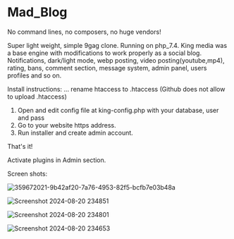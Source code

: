 # Mad_Blog

No command lines, no composers, no huge vendors!

Super light weight, simple 9gag clone. Running on php_7.4. King media was a base engine with modifications to work properly as a social blog. Notifications, dark/light mode, webp posting, video posting(youtube,mp4), rating, bans, comment section, message system, admin panel, users profiles and so on.

Install instructions:
... rename htaccess to .htaccess (Github does not allow to upload .htaccess)
1. Open and edit config file at king-config.php with your database, user and pass
2. Go to your website https address.
3. Run installer and create admin account.

That's it!

Activate plugins in Admin section.

Screen shots:

![359672021-9b42af20-7a76-4953-82f5-bcfb7e03b48a](https://github.com/user-attachments/assets/67558a43-4390-4609-a9e8-052908deb017)

![Screenshot 2024-08-20 234851](https://github.com/user-attachments/assets/51026919-413b-4589-892e-4fc3919d2cff)

![Screenshot 2024-08-20 234801](https://github.com/user-attachments/assets/a2b3dd96-fdaf-45eb-a431-92092faa08d8)

![Screenshot 2024-08-20 234653](https://github.com/user-attachments/assets/6450525c-a17e-4288-9630-9f457fff33c9)



